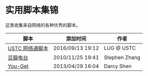---
---

# 实用脚本集锦

这里收集来自网络的各种优秀的脚本。

| 脚本                            | 添加时间         | 作者          |
| ------------------------------- | ---------------- | ------------- |
| [USTC 网络通脚本](scripts/wlt/) | 2016/09/13 19:12 | LUG @ USTC    |
| [豆瓣电台](scripts/douban/)     | 2010/11/25 19:41 | Stephen Zhang |
| [You-Get](scripts/you_get/)     | 2013/04/29 16:04 | Darcy Shen    |
